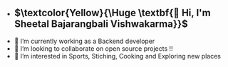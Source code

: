 - ## $\textcolor{Yellow}{\Huge \textbf{👋 Hi, I'm Sheetal Bajarangbali Vishwakarma}}$ 
- 🔭 I’m currently working as a Backend developer
- 👯 I’m looking to collaborate on open source projects !!
- 👀 I’m interested in Sports, Stiching, Cooking and Exploring new places

<!---
Sheetal-Vishwakarma/Sheetal-Vishwakarma is a ✨ special ✨ repository because its `README.md` (this file) appears on your GitHub profile.
You can click the Preview link to take a look at your changes.
--->
